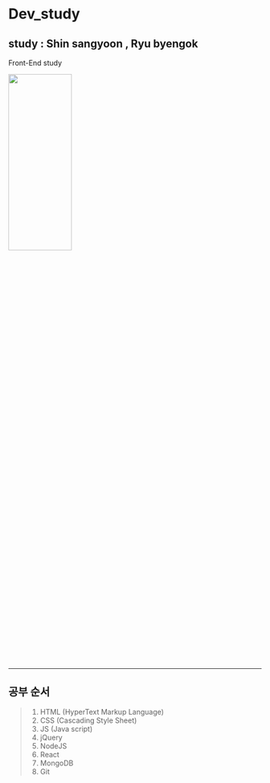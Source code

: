 # Dev_study


## study : Shin sangyoon , Ryu byengok

Front-End study


<img src="https://user-images.githubusercontent.com/39024205/43367236-e7f8e8a2-9384-11e8-95c3-062f0b9f87c7.jpg" width="50%" height="30%"></img>


***

## 공부 순서

>1. HTML (HyperText Markup Language)
>2. CSS  (Cascading Style Sheet)
>3. JS   (Java script)
>4. jQuery
>5. NodeJS
>6. React
>7. MongoDB
>8. Git

